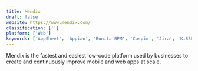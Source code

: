 ```yaml
---
title: Mendix
draft: false 
website: https://www.mendix.com/
classification: ['']
platform: ['Web']
keywords: ['AppSheet', 'Appian', 'Bonita BPM', 'Caspio', 'Jira', 'KiSSFLOW', 'Knack', 'Ninox', 'Nintex Platform', 'OpenShift', 'Oracle APEX', 'OutSystems', 'Pega Platform', 'ProcessMaker', 'ProntoForms', 'Rollbar', 'VisionFlow', 'Zoho Creator', 'iRise']
---
```

Mendix is the fastest and easiest low-code platform used by businesses to create and continuously improve mobile and web apps at scale.